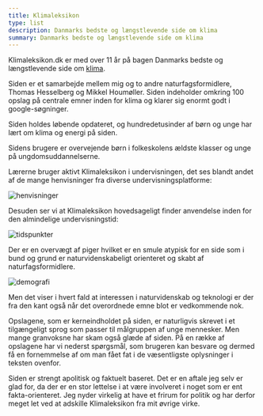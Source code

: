```yaml
---
title: Klimaleksikon
type: list
description: Danmarks bedste og længstlevende side om klima
summary: Danmarks bedste og længstlevende side om klima
---
```


Klimaleksikon.dk er med over 11 år på bagen Danmarks bedste og længstlevende side om [klima](https://klimaleksikon.dk).

Siden er et samarbejde mellem mig og to andre naturfagsformidlere, Thomas Hesselberg og Mikkel Houmøller. Siden indeholder omkring 100 opslag på centrale emner inden for klima og klarer sig enormt godt i google-søgninger.

Siden holdes løbende opdateret, og hundredetusinder af børn og unge har lært om klima og energi på siden.

Sidens brugere er overvejende børn i folkeskolens ældste klasser og unge på ungdomsuddannelserne.

Lærerne bruger aktivt Klimaleksikon i undervisningen, det ses blandt andet af de mange henvisninger fra diverse undervisningsplatforme:

![henvisninger](/erfaringer/fundraising/copydan/klimaleksikon-henvisninger.png)

Desuden ser vi at Klimaleksikon hovedsageligt finder anvendelse inden for den almindelige undervisningstid:

![tidspunkter](/erfaringer/fundraising/copydan/brugere-klimaleksikon-tidspunkt.png)

Der er en overvægt af piger hvilket er en smule atypisk for en side som i bund og grund er naturvidenskabeligt orienteret og skabt af naturfagsformidlere.

![demografi](/cases/klimaleksikon/brugere-klimaleksikon.png)

Men det viser i hvert fald at interessen i naturvidenskab og teknologi er der fra den kant også når det overordnede emne blot er vedkommende nok.



Opslagene, som er kerneindholdet på siden, er naturligvis skrevet i et tilgængeligt sprog som passer til målgruppen af unge mennesker. Men mange granvoksne har skam også glæde af siden. På en række af opslagene har vi nederst spørgsmål, som brugeren kan besvare og dermed få en fornemmelse af om man fået fat i de væsentligste oplysninger i teksten ovenfor.

Siden er strengt apolitisk og faktuelt baseret. Det er en aftale jeg selv er glad for, da der er en stor lettelse i at være involveret i noget som er ent fakta-orienteret. Jeg nyder virkelig at have et frirum for politik og har derfor meget let ved at adskille Klimaleksikon fra mit øvrige virke.
